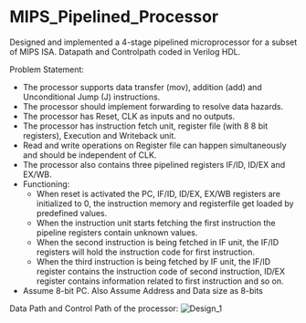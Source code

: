 # MIPS_Pipelined_Processor

Designed and implemented a 4-stage pipelined microprocessor for a subset of MIPS ISA. Datapath and Controlpath coded in Verilog HDL.

Problem Statement: 
* The processor supports data transfer (mov), addition (add) and Unconditional Jump (J) instructions. 
* The processor should implement forwarding to resolve data hazards. 
* The processor has Reset, CLK as inputs and no outputs. 
* The processor has instruction fetch unit, register file (with 8 8 bit registers), Execution and Writeback unit. 
* Read and write operations on Register file can happen simultaneously and should be independent of CLK. 
* The processor also contains three pipelined registers IF/ID, ID/EX and EX/WB. 
* Functioning:
  * When reset is activated the PC, IF/ID, ID/EX, EX/WB registers are initialized to 0, the instruction memory and registerfile get loaded by predefined values. 
  * When the instruction unit starts fetching the first instruction the pipeline registers contain unknown values. 
  * When the second instruction is being fetched in IF unit, the IF/ID registers will hold the instruction code for first instruction. 
  * When the third instruction is being fetched by IF unit, the IF/ID register contains the instruction code of second instruction, ID/EX register contains information related to first instruction and so on. 
* Assume 8-bit PC. Also Assume Address and Data size as 8-bits

Data Path and Control Path of the processor: 
![Design_1](https://user-images.githubusercontent.com/33369534/104713966-94c3fa00-574a-11eb-8d91-b1c2e40aa8a5.PNG)
